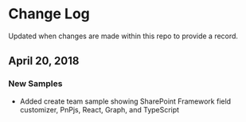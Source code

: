 # Change Log

Updated when changes are made within this repo to provide a record.

## April 20, 2018

### New Samples

* Added create team sample showing SharePoint Framework field customizer, PnPjs, React, Graph, and TypeScript
